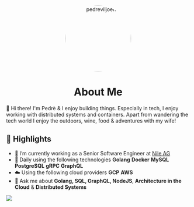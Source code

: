 <div align="center">
    <img alt="pedreviljoen" src="https://avatars.githubusercontent.com/u/22566407?v=4" width="180" style="border-radius: 90px;"/>
</div>

<h1 align="center">
  About Me
</h1>

👋 Hi there! I'm Pedrè & I enjoy building things. Especially in tech, I enjoy working with distributed systems and containers. Apart from wandering the tech world I enjoy the outdoors, wine, food & adventures with my wife!

## :book: Highlights

- 🔭 I’m currently working as a Senior Software Engineer at [Nile AG](https://nile.ag)
- 🌱 Daily using the following technologies **Golang** **Docker** **MySQL** **PostgreSQL** **gRPC** **GraphQL**
- ☁️ Using the following cloud providers **GCP** **AWS**
- 💬 Ask me about  **Golang, SQL, GraphQL, NodeJS**, **Architecture in the Cloud** & **Distributed Systems**

![](https://komarev.com/ghpvc/?username=pedreviljoen&style=flat-square)
